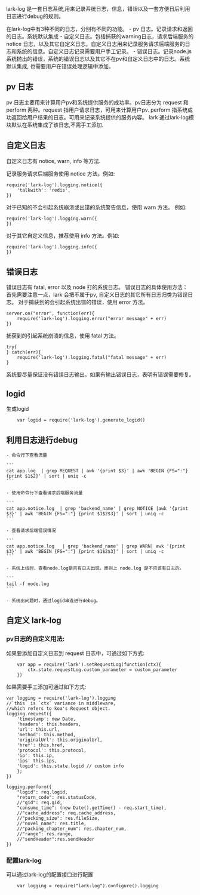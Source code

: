 lark-log 是一套日志系统,用来记录系统日志，信息，错误以及一套方便日后利用日志进行debug的规则。

在lark-log中有3种不同的日志，分别有不同的功能。
    - pv 日志。记录请求和返回的日志。系统默认集成
    - 自定义日志。包括捕获的warning日志，请求后端服务的 notice 日志，以及其它自定义日志。自定义日志用来记录服务请求后端服务的日志和系统的信息。自定义日志记录需要用户手工记录。
    - 错误日志。记录node.js系统抛出的错误，系统的错误日志以及其它不在pv和自定义日志中的日志。系统默认集成, 也需要用户在错误处理逻辑中添加。

## pv 日志

pv 日志主要用来计算用户pv和系统提供服务的成功率。pv日志分为 request 和 perform 两种。request 指用户请求日志，可用来计算用户pv. perform 指系统成功返回给用户结果的日志。可用来记录系统提供的服务内容。 lark 通过lark-log模块默认在系统集成了该日志,不需手工添加.

## 自定义日志

自定义日志有 notice, warn, info 等方法. 

记录服务请求后端服务使用 notice 方法。例如:

```
require('lark-log').logging.notice({
    'talkwith': 'redis',
})

```

对于已知的不会引起系统崩溃或出错的系统警告信息，使用 warn 方法。 例如:

```
require('lark-log').logging.warn({
})
```

对于其它自定义信息，推荐使用 info 方法。例如:

```
require('lark-log').logging.info({
})

```

## 错误日志

错误日志有 fatal, error 以及 node 打的系统日志。
错误日志的具体使用方法：
首先需要注意一点，lark 会把不属于pv, 自定义日志的其它所有日志归类为错误日志。
对于捕获到的会引起系统出错的错误，使用 error 方法。

```
server.on("error", function(err){
    require('lark-log').logging.error("error message" + err)
})
```

捕获到的引起系统崩溃的信息，使用 fatal 方法。

```
try{
} catch(err){
    require('lark-log').logging.fatal("fatal message" + err)
}
```

系统要尽量保证没有错误日志输出。如果有输出错误日志，表明有错误需要修复。

## logid

生成logid

```
    var logid = require('lark-log').generate_logid()
```

## 利用日志进行debug
    - 命令行下查看流量

    ```
    cat app.log  | grep REQUEST | awk '{print $3}' | awk 'BEGIN {FS=":"} {print $1$2}' | sort | uniq -c
    ```
    
    - 使用命令行下查看请求后端服务流量

    ```
    cat app.notice.log  | grep 'backend_name' | grep NOTICE |awk '{print $3}' | awk 'BEGIN {FS=":"} {print $1$2$3}' | sort | uniq -c
    ```
    
    - 查看请求后端错误情况

    ```
    cat app.notice.log   | grep 'backend_name' | grep WARN| awk '{print $3}' | awk 'BEGIN {FS=":"} {print $1$2$3}' | sort | uniq -c
    ```

    - 系统上线时，查看node.log是否有日志出现。原则上 node.log 是不应该有日志的。
    
    ```
    tail -f node.log
    ```

    - 系统出问题时，通过logid串连进行debug。
    

## 自定义 lark-log

### pv日志的自定义用法:

如果要添加自定义日志到 request 日志中，可通过如下方式:

```
    var app = require('lark').setRequestLog(function(ctx){
        ctx.state.requestLog.custom_parameter = custom_parameter
    })
```

如果需要手工添加可通过如下方式:

```
var logging = require('lark-log').logging
//`this` is `ctx` variance in middleware, 
//which refers to koa's Request object.
logging.request({
    'timestamp': new Date,
    'headers': this.headers, 
    'url': this.url,
    'method': this.method,
    'originalUrl': this.originalUrl,
    'href': this.href,
    'protocol': this.protocol,
    'ip': this.ip,
    'ips' this.ips,
    'logid': this.state.logid // custom info
    };
})

logging.perform({
    "logid": req.logid,
    "return_code": res.statusCode,
    //"gid": req.gid,
    "consume_time": (new Date().getTime() - req.start_time),
    //"cache_address": req.cache_address,
    //"packing_size": res.fileSize,
    //"novel_name": res.title,
    //"packing_chapter_num": res.chapter_num,
    //"range": res.range,
    //"sendHeader":res.sendHeader
})
```

### 配置lark-log

可以通过lark-log的配置接口进行配置

```
    var logging = require("lark-log").configure().logging
```

